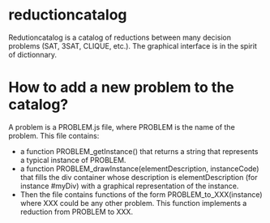 # reductioncatalog

Redutioncatalog is a catalog of reductions between many decision problems (SAT, 3SAT, CLIQUE, etc.). The graphical interface is in the spirit of dictionnary.


# How to add a new problem to the catalog?

A problem is a PROBLEM.js file, where PROBLEM is the name of the problem. This file contains:
- a function PROBLEM_getInstance() that returns a string that represents a typical instance of PROBLEM.
- a function PROBLEM_drawInstance(elementDescription, instanceCode) that fills the div container whose description is elementDescription (for instance #myDiv) with a graphical representation of the instance.
- Then the file contains functions of the form PROBLEM_to_XXX(instance) where XXX could be any other problem. This function implements a reduction from PROBLEM to XXX.

